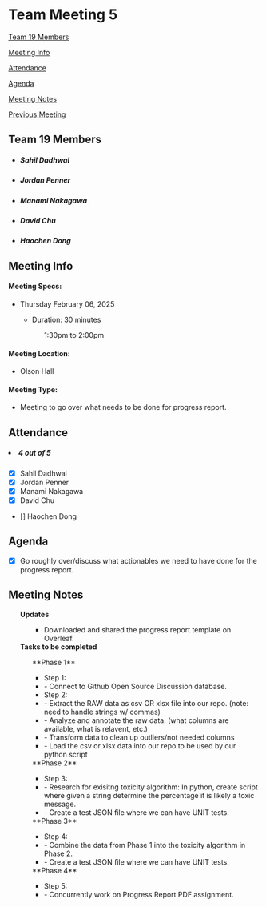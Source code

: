 # Team Meeting 5

[Team 19 Members](#team-19-members)

[Meeting Info](#meeting-info)

[Attendance](#attendance)

[Agenda](#agenda)

[Meeting Notes](#meeting-notes)

[Previous Meeting](https://github.com/pennerj6/260-project/blob/main/admin/meetings/012825-project_presentation2.md)


## **Team 19 Members**
<ul>

<!-- List of Names to copy/paste
Sahil Dadhwal
Jordan Penner
Manami Nakagawa
David Chu
Haochen Dong 
-->

##### <li> *Sahil Dadhwal* </li>
##### <li> *Jordan Penner* </li>
##### <li> *Manami Nakagawa* </li>
##### <li> *David Chu* </li>
##### <li> *Haochen Dong* </li>

</ul>

## **Meeting Info**
#### Meeting Specs: 
<ul>
  <li>Thursday February 06, 2025</li>
  <ul>
    <li>Duration: 30 minutes</li>
        <ol>1:30pm to 2:00pm<ol>
  </ul>
</ul>

#### Meeting Location: 
<ul>
  <!-- <li>Sproul Hall</li> -->
  <li>Olson Hall</li>
</ul>

#### Meeting Type: 
<ul>
  <li>Meeting to go over what needs to be done for progress report.</li>
</ul>	

## **Attendance**
##### <li> *4 out of 5* </li>
- [x] Sahil Dadhwal
- [x] Jordan Penner
- [x] Manami Nakagawa
- [x] David Chu
- [] Haochen Dong


## **Agenda**
- [x] Go roughly over/discuss what actionables we need to have done for the progress report.

## **Meeting Notes**
<ul>
<b>Updates</b>
<ul>
    <ul>
        <li>Downloaded and shared the progress report template on Overleaf.</li>
    </ul>
    
</ul>
<b>Tasks to be completed</b>
<ul>
    **Phase 1**
    <ul>
        <li>Step 1:</li>
          <li>- Connect to Github Open Source Discussion database.</li>
        <li>Step 2:</li>
          <li>- Extract the RAW data as csv OR xlsx file into our repo. (note: need to handle strings w/ commas)</li>
          <li>- Analyze and annotate the raw data. (what columns are available, what is relavent, etc.)</li>
          <li>- Transform data to clean up outliers/not needed columns</li>
          <li>- Load the csv or xlsx data into our repo to be used by our python script</li>
    </ul>
    **Phase 2**
    <ul>
        <li>Step 3:</li>
          <li>- Research for exisitng toxicity algorithm: In python, create script where given a string determine the percentage it is likely a toxic message.</li>
          <li>- Create a test JSON file where we can have UNIT tests.</li>
    </ul>
    **Phase 3**
    <ul>
        <li>Step 4:</li>
          <li>- Combine the data from Phase 1 into the toxicity algorithm in Phase 2.</li>
          <li>- Create a test JSON file where we can have UNIT tests.</li>
    </ul>
    **Phase 4**
    <ul>
        <li>Step 5:</li>
          <li>- Concurrently work on Progress Report PDF assignment.</li>
    </ul>
</ul>